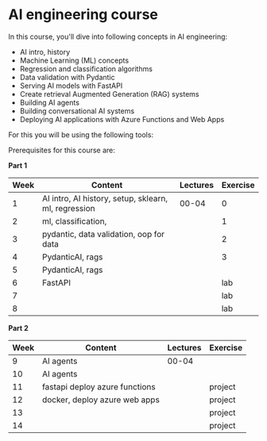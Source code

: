 # AI engineering course

In this course, you'll dive into following concepts in AI engineering: 
- AI intro, history 
- Machine Learning (ML) concepts
- Regression and classification algorithms
- Data validation with Pydantic
- Serving AI models with FastAPI 
- Create retrieval Augmented Generation (RAG) systems
- Building AI agents
- Building conversational AI systems
- Deploying AI applications with Azure Functions and Web Apps

For this you will be using the following tools:

Prerequisites for this course are:

**Part 1**

| **Week** | **Content**                                          | **Lectures** | **Exercise** |
| -------- | ---------------------------------------------------- | ------------ | ------------ |
| 1        | AI intro, AI history, setup, sklearn, ml, regression | 00-04        | 0            |
| 2        | ml, classification,                                  |              | 1            |
| 3        | pydantic, data validation, oop for data              |              | 2            |
| 4        | PydanticAI, rags                                     |              | 3            |
| 5        | PydanticAI, rags                                     |              |              |
| 6        | FastAPI                                              |              | lab          |
| 7        |                                                      |              | lab          |
| 8        |                                                      |              | lab          |

**Part 2**

| **Week** | **Content**                    | **Lectures** | **Exercise** |
| -------- | ------------------------------ | ------------ | ------------ |
| 9        | AI agents                      | 00-04        |              |
| 10       | AI agents                      |              |              |
| 11       | fastapi deploy azure functions |              | project      |
| 12       | docker, deploy azure web apps  |              | project      |
| 13       |                                |              | project      |
| 14       |                                |              | project      |
